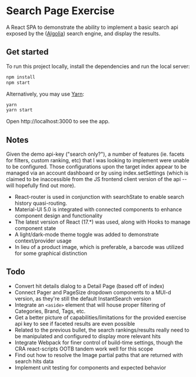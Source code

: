 # Search Page Exercise

A React SPA to demonstrate the ability to implement a basic search api exposed by the ([Algolia](https://www.algolia.com/)) search engine, and display the results.

## Get started

To run this project locally, install the dependencies and run the local server:

```sh
npm install
npm start
```

Alternatively, you may use [Yarn](https://http://yarnpkg.com/):

```sh
yarn
yarn start
```

Open http://localhost:3000 to see the app.


## Notes
Given the demo api-key ("search only?"), a number of features (ie. facets for filters, custom ranking, etc) that I was
looking to implement were unable to be configured. Those configurations upon the target index appear to be managed via
an account dashboard or by using index.setSettings (which is claimed to be inaccessible from the JS frontend client
version of the api -- will hopefully find out more).

- React-router is used in conjunction with searchState to enable search history quasi-routing.
- Material-UI 5.0 is integrated with connected components to enhance component design and functionality
- The latest version of React (17.*) was used, along with Hooks to manage component state
- A light/dark-mode theme toggle was added to demonstrate context/provider usage
- In lieu of a product image, which is preferable, a barcode was utilized for some graphical distinction

 
## Todo

- Convert hit details dialog to a Detail Page (based off of index)
- Connect Pager and PageSize dropdown components to a MUI-d version, as they're still the default InstantSearch version
- Integrate an `<aside>` element that will house proper filtering of Categories, Brand, Tags, etc.
- Get a better picture of capabilities/limitations for the provided exercise api key to see if faceted results are even possible
- Related to the previous bullet, the search rankings/results really need to be manipulated and configured to display more relevant hits
- Integrate Webpack for finer control of build-time settings, though the CRA react-scripts OOTB tandem work well for this scope
- Find out how to resolve the Image partial paths that are returned with search hits data
- Implement unit testing for components and expected behavior
